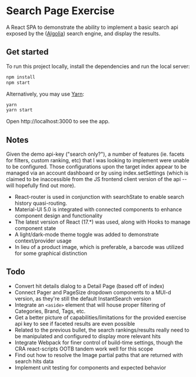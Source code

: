 # Search Page Exercise

A React SPA to demonstrate the ability to implement a basic search api exposed by the ([Algolia](https://www.algolia.com/)) search engine, and display the results.

## Get started

To run this project locally, install the dependencies and run the local server:

```sh
npm install
npm start
```

Alternatively, you may use [Yarn](https://http://yarnpkg.com/):

```sh
yarn
yarn start
```

Open http://localhost:3000 to see the app.


## Notes
Given the demo api-key ("search only?"), a number of features (ie. facets for filters, custom ranking, etc) that I was
looking to implement were unable to be configured. Those configurations upon the target index appear to be managed via
an account dashboard or by using index.setSettings (which is claimed to be inaccessible from the JS frontend client
version of the api -- will hopefully find out more).

- React-router is used in conjunction with searchState to enable search history quasi-routing.
- Material-UI 5.0 is integrated with connected components to enhance component design and functionality
- The latest version of React (17.*) was used, along with Hooks to manage component state
- A light/dark-mode theme toggle was added to demonstrate context/provider usage
- In lieu of a product image, which is preferable, a barcode was utilized for some graphical distinction

 
## Todo

- Convert hit details dialog to a Detail Page (based off of index)
- Connect Pager and PageSize dropdown components to a MUI-d version, as they're still the default InstantSearch version
- Integrate an `<aside>` element that will house proper filtering of Categories, Brand, Tags, etc.
- Get a better picture of capabilities/limitations for the provided exercise api key to see if faceted results are even possible
- Related to the previous bullet, the search rankings/results really need to be manipulated and configured to display more relevant hits
- Integrate Webpack for finer control of build-time settings, though the CRA react-scripts OOTB tandem work well for this scope
- Find out how to resolve the Image partial paths that are returned with search hits data
- Implement unit testing for components and expected behavior
